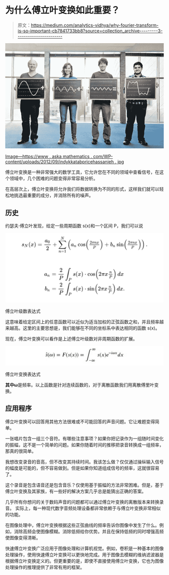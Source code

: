 # 为什么傅立叶变换如此重要？

> 原文：<https://medium.com/analytics-vidhya/why-fourier-transform-is-so-important-cb7841733bb8?source=collection_archive---------3----------------------->

![](img/a34f2aa5081d3720b88c299d8801c72a.png)

[Image—https://www . aska mathematics . com/WP-content/uploads/2012/09/indykkatabpricehassanieh . jpg](https://www.askamathematician.com/wp-content/uploads/2012/09/IndykKatabiPriceHassanieh.jpg)

傅立叶变换是一种非常强大的数学工具，它允许您在不同的领域中查看信号，在这个领域中，几个困难的问题变得非常容易分析。

在高层次上，傅立叶变换将允许我们将数据转换为不同的形式，这样我们就可以轻松地挑选最重要的成分，并消除所有的噪声。

## 历史

约瑟夫·傅立叶发现，给定一些周期函数 s(x)和一个区间 P，我们可以说

![](img/7e5d2750ce14a34f0a5d32b4fb59e04b.png)

傅立叶级数表达式

这意味着给定区间上的任意函数可以近似为适当加权的正弦函数之和，并且频率越来越高。这里的主要思想是，我们能够在不同的坐标系中表达相同的函数 s(x)。

现在，傅立叶变换可以看作是上述傅立叶级数对非周期函数的扩展。

![](img/1cf41eed001bff5f0d017d21501bc1e3.png)

傅立叶变换表达式

**其中ω**是频率。以上函数是针对连续函数的，对于离散函数我们用离散傅里叶变换。

## 应用程序

傅立叶变换可以回答用其他方法很难或不可能回答的声音问题。它让难题变得简单。

一张唱片包含一组三个音符。有哪些注意事项？如果你把记录作为一组随时间变化的振幅，这不是一个简单的问题。如果你随着时间的推移把录音转换成一组频率，那真的很简单。

我想改变录音的音高，但不改变其持续时间。我该怎么做？仅仅通过操纵输入信号的幅度是可能的，但不容易做到。但是如果你知道组成信号的频率，这就很容易了。

这个录音是包含语音还是包含音乐？仅使用基于振幅的方法非常困难。但是，基于傅立叶变换及其家族，有一些好的解决方案几乎总是能猜出正确的答案。

几乎所有你想问的关于数码声音的问题都可以通过傅立叶变换的离散版本来转换录音。
实际上，每一种现代数字音频处理设备都非常依赖于与傅立叶变换非常相似的功能。

在图像处理中，傅立叶变换根据这些正弦曲线的频率告诉你图像中发生了什么。例如，消除高频会使图像模糊。消除低频给你优势。并且在保持低频的同时增强高频使图像变得清晰。

快速傅立叶变换广泛应用于图像处理和计算机视觉。例如，卷积是一种基本的图像处理操作，使用快速傅立叶变换可以更快地完成。用于图像去模糊的维纳滤波器是根据傅立叶变换定义的。但更重要的是，即使不直接使用傅立叶变换，它也为图像处理操作的推理提供了非常有用的框架。